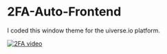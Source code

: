 # 2FA-Auto-Frontend

I coded this window theme for the uiverse.io platform.

[![2FA video](https://i9.ytimg.com/vi_webp/CBeq_qvufjI/mqdefault.webp?v=657af002&sqp=COze66sG&rs=AOn4CLCn3PUw6wTRpjRArOj5zrBSMvLawg)](https://www.youtube.com/watch?v=CBeq_qvufjI)
